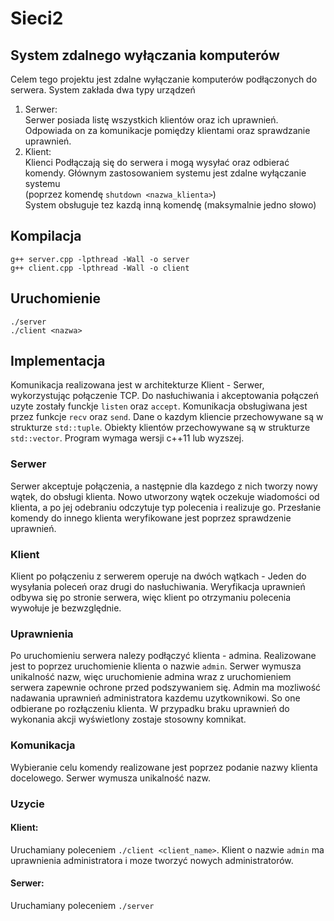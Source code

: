 # Sieci2

## System zdalnego wyłączania komputerów

Celem tego projektu jest zdalne wyłączanie komputerów podłączonych do serwera. System zakłada dwa typy urządzeń

1. Serwer: \
   Serwer posiada listę wszystkich klientów oraz ich uprawnień. Odpowiada on za komunikacje pomiędzy klientami oraz sprawdzanie uprawnień.
2. Klient: \
   Klienci Podłączają się do serwera i mogą wysyłać oraz odbierać komendy. Głównym zastosowaniem systemu jest zdalne wyłączanie systemu \
   (poprzez komendę `shutdown <nazwa_klienta>`) \
   System obsługuje tez kazdą inną komendę (maksymalnie jedno słowo)

## Kompilacja
`g++ server.cpp -lpthread -Wall -o server` \
`g++ client.cpp -lpthread -Wall -o client`

## Uruchomienie
`./server` \
`./client <nazwa>` 


## Implementacja

Komunikacja realizowana jest w architekturze Klient - Serwer, wykorzystując połączenie TCP. Do nasłuchiwania i akceptowania połączeń uzyte zostały funckje `listen` oraz `accept`. Komunikacja obsługiwana jest przez funkcje `recv` oraz `send`. Dane o kazdym kliencie przechowywane są w strukturze `std::tuple`. Obiekty klientów przechowywane są w strukturze `std::vector`. Program wymaga wersji c++11 lub wyzszej.

### Serwer

Serwer akceptuje połączenia, a następnie dla kazdego z nich tworzy nowy wątek, do obsługi klienta. Nowo utworzony wątek oczekuje wiadomości od klienta, a po jej odebraniu odczytuje typ polecenia i realizuje go. Przesłanie komendy do innego klienta weryfikowane jest poprzez sprawdzenie uprawnień.

### Klient

Klient po połączeniu z serwerem operuje na dwóch wątkach - Jeden do wysyłania poleceń oraz drugi do nasłuchiwania. Weryfikacja uprawnień odbywa się po stronie serwera, więc klient po otrzymaniu polecenia wywołuje je bezwzględnie.

### Uprawnienia

Po uruchomieniu serwera nalezy podłączyć klienta - admina.
Realizowane jest to poprzez uruchomienie klienta o nazwie `admin`.
Serwer wymusza unikalność nazw, więc uruchomienie admina wraz z uruchomieniem serwera zapewnie ochrone przed podszywaniem się. Admin ma mozliwość nadawania uprawnień administratora kazdemu uzytkownikowi. So one odbierane po rozłączeniu klienta.
W przypadku braku uprawnień do wykonania akcji wyświetlony zostaje stosowny komnikat.

### Komunikacja

Wybieranie celu komendy realizowane jest poprzez podanie nazwy klienta docelowego. Serwer wymusza unikalność nazw.

### Uzycie

#### Klient:

Uruchamiany poleceniem `./client <client_name>`. Klient o nazwie `admin` ma uprawnienia administratora i moze tworzyć nowych administratorów.

#### Serwer:

Uruchamiany poleceniem `./server`
